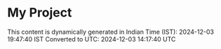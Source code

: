# My Project

This content is dynamically generated in Indian Time (IST): 2024-12-03 19:47:40 IST
Converted to UTC: 2024-12-03 14:17:40 UTC
